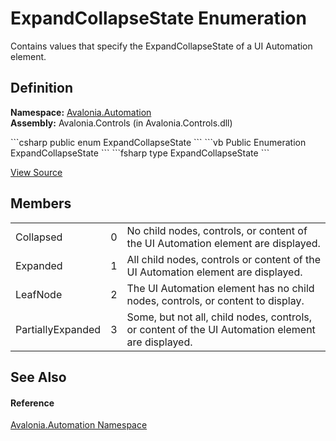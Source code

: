 # ExpandCollapseState Enumeration


Contains values that specify the ExpandCollapseState of a UI Automation element.



## Definition
**Namespace:** <a href="N_Avalonia_Automation">Avalonia.Automation</a>  
**Assembly:** Avalonia.Controls (in Avalonia.Controls.dll)

<Tabs groupId="api-code-preview">
<TabItem value="csharp" label="C#">
```csharp
public enum ExpandCollapseState
```
</TabItem>
<TabItem value="vb" label="VB">
```vb
Public Enumeration ExpandCollapseState
```
</TabItem>
<TabItem value="fsharp" label="F#">
```fsharp
type ExpandCollapseState
```
</TabItem>
</Tabs>



<a href="https://github.com/AvaloniaUI/Avalonia/tree/master/src/Avalonia.Controls/Automation/ExpandCollapseState.cs" title="View the source code">View Source</a>



## Members
<table>
<tr>
<td>Collapsed</td>
<td>0</td>
<td>No child nodes, controls, or content of the UI Automation element are displayed.</td>
</tr>
<tr>
<td>Expanded</td>
<td>1</td>
<td>All child nodes, controls or content of the UI Automation element are displayed.</td>
</tr>
<tr>
<td>LeafNode</td>
<td>2</td>
<td>The UI Automation element has no child nodes, controls, or content to display.</td>
</tr>
<tr>
<td>PartiallyExpanded</td>
<td>3</td>
<td>Some, but not all, child nodes, controls, or content of the UI Automation element are displayed.</td>
</tr>
</table>

## See Also


#### Reference
<a href="N_Avalonia_Automation">Avalonia.Automation Namespace</a>  

